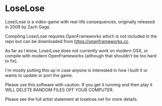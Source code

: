 # LoseLose
Lose/Lose is a video-game with real-life consequences, originally released in 2009 by Zach Gage.

Compiling Lose/Lose requires OpenFrameworks which is not included in the repo but can be downloaded from https://openframeworks.cc

As far as I know, Lose/Lose does not currently work on modern OSX, or compile with modern OpenFrameworks (although that shouldn't be too hard to fix).

I'm mostly putting this up in case anyone is interested in how I built it or wants to update or port the game.

Please use this software with caution. If you get it running and then play it WILL DELETE RANDOM FILES OFF YOUR COMPUTER.

Please see the full artist statement at loselose.net for more details.
